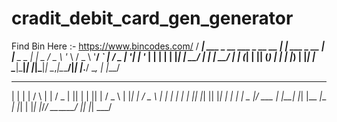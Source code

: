 # cradit_debit_card_gen_generator
Find Bin Here :- https://www.bincodes.com/
 / ___| ___ _ __   ___ _ __ __ _| |_ ___  _ __  | |__  _   _ 
| |  _ / _ \ '_ \ / _ \ '__/ _` | __/ _ \| '__| | '_ \| | | |
| |_| |  __/ | | |  __/ | | (_| | || (_) | |    | |_) | |_| |
 \____|\___|_| |_|\___|_|  \__,_|\__\___/|_|    |_.__/ \__, |
                                                       |___/ 
 _   _    _    _     ___  _  _   _  _    ___  
| | | |  / \  | |   / _ \| || | | || |  / _ \ 
| |_| | / _ \ | |  | | | | || |_| || |_| | | |
|  _  |/ ___ \| |__| |_| |__   _|__   _| |_| |
|_| |_/_/   \_\_____\___/   |_|    |_|  \___/ 

